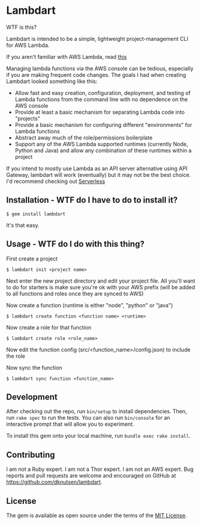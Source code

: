 # Lambdart

WTF is this? 

Lambdart is intended to be a simple, lightweight project-management CLI for AWS Lambda.  

If you aren't familiar with AWS Lambda, read [this](FIXME)

Managing lambda functions via the AWS console can be tedious, especially if you are making frequent code changes. The goals I had when creating Lambdart looked something like this:

* Allow fast and easy creation, configuration, deployment, and testing of Lambda functions from the command line with no dependence on the AWS console
* Provide at least a basic mechanism for separating Lambda code into "projects"
* Provide a basic mechanism for configuring different "environments" for Lambda functions
* Abstract away much of the role/permissions boilerplate
* Support any of the AWS Lambda supported runtimes (currently Node, Python and Java) and allow any combination of these runtimes within a project

If you intend to mostly use Lambda as an API server alternative using API Gateway, lambdart will work (eventually) but it may not be the best choice. I'd recommend checking out [Serverless](https://github.com/serverless/serverless)

## Installation - WTF do I have to do to install it?

    $ gem install lambdart

It's that easy.

## Usage - WTF do I do with this thing?

First create a project

    $ lambdart init <project name>


Next enter the new project directory and edit your project file. All you'll want to do for starters is make sure you're ok with your AWS prefix (will be added to all functions and roles once they are synced to AWS)

Now create a function (runtime is either "node", "python" or "java")

    $ lambdart create function <function name> <runtime>


Now create a role for that function

    $ lambdart create role <role_name>

Now edit the function config (src/<function_name>/config.json) to include the role

Now sync the function

    $ lambdart sync function <function_name>


## Development

After checking out the repo, run `bin/setup` to install dependencies. Then, run `rake spec` to run the tests. You can also run `bin/console` for an interactive prompt that will allow you to experiment.

To install this gem onto your local machine, run `bundle exec rake install`. 

## Contributing

I am not a Ruby expert. I am not a Thor expert. I am not an AWS expert. Bug reports and pull requests are welcome and encouraged on GitHub at https://github.com/dknutsen/lambdart.


## License

The gem is available as open source under the terms of the [MIT License](http://opensource.org/licenses/MIT).

